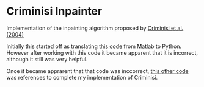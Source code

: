 # Criminisi Inpainter
Implementation of the inpainting algorithm proposed by [Criminisi et al. (2004)](https://www.irisa.fr/vista/Papers/2004_ip_criminisi.pdf)

Initially this started off as translating [this code](https://github.com/ikuwow/inpainting_criminisi2004) from Matlab to Python. 
However after working with this code it became apparent that it is incorrect, although it still was very helpful.

Once it became apprarent that that code was inccorrect, [this other code](https://github.com/ikuwow/inpainting_criminisi2004) 
was references to complete my implementation of Criminisi.
